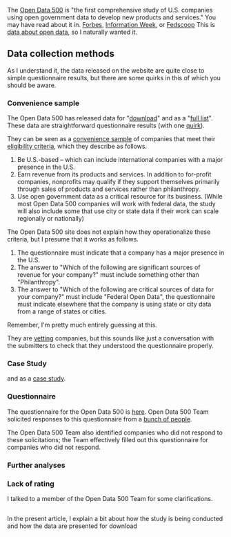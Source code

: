 The [Open Data 500](http://www.opendata500.com/download/) is
"the first comprehensive study of U.S. companies using open government data to develop new products and services."
You may have read about it in.
[Forbes](http://www.forbes.com/sites/bethsimonenoveck/2014/01/08/from-faith-based-to-evidence-based-the-open-data-500-and-understanding-how-open-data-helps-the-american-economy/),
[Information Week](http://www.informationweek.com/government/open-government/open-government-data-companies-cash-in/d/d-id/1113143), or
[Fedscoop](http://fedscoop.com/open-data-500-intersection-open-data-economy/)
This is [data about open data](/open-data), so I naturally wanted it.

## Data collection methods
As I understand it, the data released on the website are quite close to simple
questionnaire results,
but there are some quirks in this of which you should be aware.

### Convenience sample
The Open Data 500 has released data for
"[download]()" and
as a "[full list]()".
These data are straightforward questionnaire results (with one [quirk](#questionnaire)).

They can be seen as a
[convenience sample](http://en.wikipedia.org/wiki/Accidental_sampling)
of companies that meet their
[eligibility criteria](http://www.opendata500.com/about/#about-eligibility),
which they describe as follows.

1. Be U.S.-based – which can include international companies with a major presence in the U.S.
2. Earn revenue from its products and services. In addition to for-profit companies, nonprofits may qualify if they support themselves primarily through sales of products and services rather than philanthropy.
3. Use open government data as a critical resource for its business. (While most Open Data 500 companies will work with federal data, the study will also include some that use city or state data if their work can scale regionally or nationally)

The Open Data 500 site does not explain how they operationalize these criteria,
but I presume that it works as follows.

1. The questionnaire must indicate that a company has a major presence in the U.S.
2. The answer to "Which of the following are significant sources of revenue for your company?"
  must include something other than "Philanthropy".
3. The answer to "Which of the following are critical sources of data for your company?"
  must include "Federal Open Data", the questionnaire must indicate elsewhere that
  the company is using state or city data from a range of states or cities.

Remember, I'm pretty much entirely guessing at this.

They are [vetting](http://www.opendata500.com/about/#about-vetted) companies,
but this sounds like just a conversation with the submitters to check that they
understood the questionnaire properly.

### Case Study
and as a
[case study](http://en.wikipedia.org/wiki/Case_study).

### Questionnaire
The questionnaire for the Open Data 500 is
[here](http://www.opendata500.com/submitCompany/).
Open Data 500 Team solicited responses to this questionnaire from a
[bunch of people](http://www.opendata500.com/about/#about-identify).

The Open Data 500 Team also identified companies who did not respond to these
solicitations; the Team effectively filled out this questionnaire for companies
who did not respond.

### Further analyses


### Lack of rating
I talked to a member of the Open Data 500 Team for some clarifications.

## 
In the present article, I explain a bit about how the study is being conducted
and how the data are presented for download 
